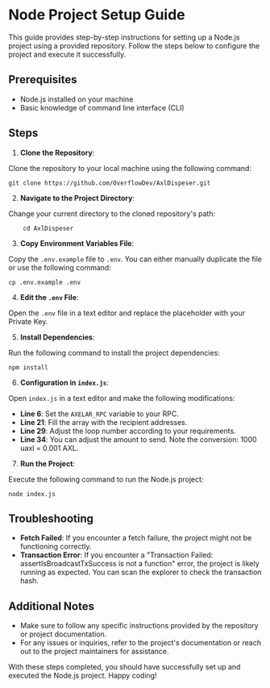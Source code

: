 # Node Project Setup Guide

This guide provides step-by-step instructions for setting up a Node.js project using a provided repository. Follow the steps below to configure the project and execute it successfully.

## Prerequisites

- Node.js installed on your machine
- Basic knowledge of command line interface (CLI)

## Steps

1. **Clone the Repository**: 

Clone the repository to your local machine using the following command:

    
    git clone https://github.com/OverflowDev/AxlDispeser.git
    


2. **Navigate to the Project Directory**: 

Change your current directory to the cloned repository's path:

        
        cd AxlDispeser
        


3. **Copy Environment Variables File**:

Copy the `.env.example` file to `.env`. You can either manually duplicate the file or use the following command:

    
    cp .env.example .env
    



4. **Edit the `.env` File**:

Open the `.env` file in a text editor and replace the placeholder with your Private Key.


5. **Install Dependencies**:

Run the following command to install the project dependencies:

    
    npm install
    



6. **Configuration in `index.js`**:

Open `index.js` in a text editor and make the following modifications:

- **Line 6**: Set the `AXELAR_RPC` variable to your RPC.
- **Line 21**: Fill the array with the recipient addresses.
- **Line 29**: Adjust the loop number according to your requirements.
- **Line 34**: You can adjust the amount to send. Note the conversion: 1000 uaxl = 0.001 AXL.

7. **Run the Project**:

Execute the following command to run the Node.js project:

     
    node index.js
    




## Troubleshooting

- **Fetch Failed**: If you encounter a fetch failure, the project might not be functioning correctly. 
- **Transaction Error**: If you encounter a "Transaction Failed: assertIsBroadcastTxSuccess is not a function" error, the project is likely running as expected. You can scan the explorer to check the transaction hash.

## Additional Notes

- Make sure to follow any specific instructions provided by the repository or project documentation.
- For any issues or inquiries, refer to the project's documentation or reach out to the project maintainers for assistance.

With these steps completed, you should have successfully set up and executed the Node.js project. Happy coding!
